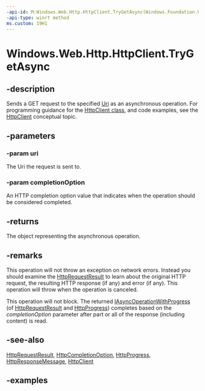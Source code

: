```yaml
---
-api-id: M:Windows.Web.Http.HttpClient.TryGetAsync(Windows.Foundation.Uri,Windows.Web.Http.HttpCompletionOption)
-api-type: winrt method
ms.custom: 19H1
---
```


<!-- Method syntax.
public IAsyncOperationWithProgress<HttpProgress> HttpClient.TryGetAsync(Uri uri, HttpCompletionOption completionOption)
-->

# Windows.Web.Http.HttpClient.TryGetAsync

## -description
Sends a GET request to the specified [Uri](../windows.foundation/uri.md) as an asynchronous operation. For programming guidance for the [HttpClient class](/uwp/api/windows.web.http.httpclient), and code examples, see the [HttpClient](/windows/uwp/networking/httpclient) conceptual topic.

## -parameters
### -param uri
The Uri the request is sent to.

### -param completionOption
An HTTP completion option value that indicates when the operation should be considered completed.

## -returns
The object representing the asynchronous operation.

## -remarks
This operation will not throw an exception on network errors. Instead you should examine the [HttpRequestResult](httprequestresult.md) to learn about the original HTTP request, the resulting HTTP response (if any) and error (if any). This operation will throw when the operation is canceled.

This operation will not block. The returned [IAsyncOperationWithProgress](../windows.foundation/iasyncoperationwithprogress_2.md) (of [HttpRequestResult](/uwp/api/windows.web.http.httprequestresult) and [HttpProgress](/uwp/api/windows.web.http.httpprogress)) completes based on the *completionOption* parameter after part or all of the response (including content) is read.

## -see-also
[HttpRequestResult](httprequestresult.md), [HttpCompletionOption](httpcompletionoption.md), [HttpProgress](httpprogress.md), [HttpResponseMessage](httpresponsemessage.md), [HttpClient](/windows/uwp/networking/httpclient)

## -examples

